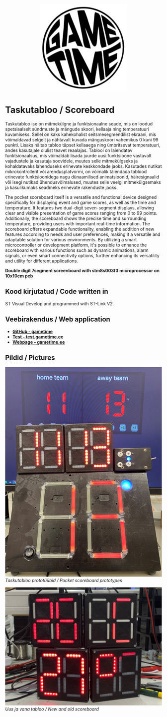 <p align="center">
<img src="assets/gametime_logo.svg" style="color:#f59e0b" width="280" height="280" alt="GameTime logo">
</p>
</p>

# Taskutabloo / Scoreboard

Taskutabloo ise on mitmekülgne ja funktsionaalne seade, mis on loodud spetsiaalselt sündmuste ja
mängude skoori, kellaaja ning temperatuuri kuvamiseks. Sellel on kaks kahekohalist
seitsmesegmendilist ekraani, mis võimaldavad selgelt ja nähtavalt kuvada mänguskoori
vahemikus 0 kuni 99 punkti. Lisaks näitab tabloo täpset kellaaega ning ümbritsevat
temperatuuri, andes kasutajale olulist teavet reaalajas. Tablool on laiendatav funktsionaalsus,
mis võimaldab lisada juurde uusi funktsioone vastavalt vajadustele ja kasutaja soovidele,
muutes selle mitmekülgseks ja kohaldatavaks lahenduseks erinevate keskkondade jaoks.
Kasutades nutikat mikrokontrollerit või arendusplatvormi, on võimalik täiendada tablood
erinevate funktsioonidega nagu dünaamilised animatsioonid, häiresignaalid või isegi nutikad
ühendusvõimalused, muutes selle veelgi mitmekülgsemaks ja kasulikumaks seadmeks
erinevate rakenduste jaoks.

The pocket scoreboard itself is a versatile and functional device designed specifically for displaying event and game scores, as well as the time and temperature. It features two dual-digit seven-segment displays, allowing clear and visible presentation of game scores ranging from 0 to 99 points. Additionally, the scoreboard shows the precise time and surrounding temperature, providing users with important real-time information. The scoreboard offers expandable functionality, enabling the addition of new features according to needs and user preferences, making it a versatile and adaptable solution for various environments. By utilizing a smart microcontroller or development platform, it's possible to enhance the scoreboard with various functions such as dynamic animations, alarm signals, or even smart connectivity options, further enhancing its versatility and utility for different applications.

**Double digit 7segment screenboard with stm8s003f3 microprocessor on 10x10cm pcb**

## Kood kirjutatud / Code written in

ST Visual Develop and programmed with ST-Link V2.

## Veebirakendus / Web application

- **[GitHub - gametime](https://github.com/avrokj/gametime)**
- **[Test - test.gametime.ee](https://test.gametime.ee/)**
- **[Webpage - gametime.ee](https://gametime.ee/)**

## Pildid / Pictures

![Pocket Scoreboard](assets/new_old.png)
_Taskutabloo prototüübid / Pocket scoreboard prototypes_

![New and Old](assets/pocket_scoreboard.png)
_Uus ja vana tabloo / New and old scoreboard_
